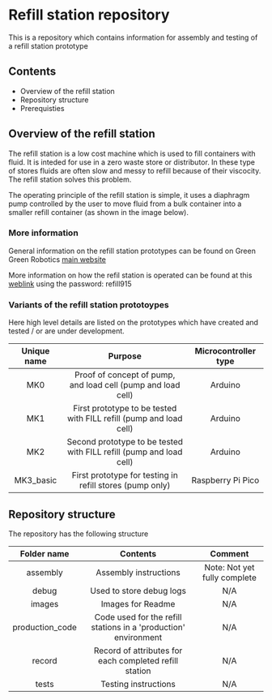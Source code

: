 #  Refill station repository 

This is a repository which contains information for assembly and testing of a refill station prototype

## Contents

* Overview of the refill station
* Repository structure
* Prerequisties

## Overview of the refill station

The refill station is a low cost machine which is used to fill containers with fluid. It is inteded for use in a zero waste store or distributor. In these type of stores fluids are often slow and messy to refill because of their viscocity. The refill station solves this problem.

The operating principle of the refill station is simple, it uses a diaphragm pump controlled by the user to move fluid from a bulk container into a smaller refill container (as shown in the image below).


### More information

General information on the refill station prototypes can be found on Green Green Robotics [main website](www.greengreenrobotics.com)

More information on how the refil station is operated can be found at this [weblink](https://meisben.github.io/refill_station_multimedia_supplement/) using the password: refill915

### Variants of the refill station prototoypes

Here high level details are listed on the prototypes which have created and tested / or are under development.

| Unique name |                               Purpose                               | Microcontroller type |
| :---------: | :-----------------------------------------------------------------: | :------------------: |
|     MK0     |    Proof of concept of pump, and load cell (pump and load cell)     |       Arduino        |
|     MK1     | First prototype to be tested with FILL refill (pump and load cell)  |       Arduino        |
|     MK2     | Second prototype to be tested with FILL refill (pump and load cell) |       Arduino        |
|  MK3_basic  |      First prototype for testing in refill stores  (pump only)      |  Raspberry Pi Pico   |


## Repository structure
The repository has the following structure

|   Folder name   |                            Contents                             |           Comment            |
| :-------------: | :-------------------------------------------------------------: | :--------------------------: |
|    assembly     |                      Assembly instructions                      | Note: Not yet fully complete |
|      debug      |                    Used to store debug logs                     |             N/A              |
|     images      |                        Images for Readme                        |             N/A              |
| production_code | Code used for the refill stations in a 'production' environment |             N/A              |
|     record      |     Record of attributes for each completed refill station      |             N/A              |
|      tests      |                      Testing instructions                       |             N/A              |


